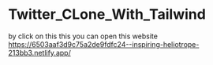 # Twitter_CLone_With_Tailwind
by click on this this you can open this website
https://6503aaf3d9c75a2de9fdfc24--inspiring-heliotrope-213bb3.netlify.app/
